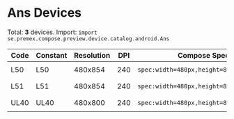 # Ans Devices

Total: **3** devices. Import: `import se.premex.compose.preview.device.catalog.android.Ans`

| Code | Constant | Resolution | DPI | Compose Spec | Preview Usage |
|------|----------|------------|-----|-------------|---------------|
| L50 | L50 | 480x854 | 240 | `spec:width=480px,height=854px,dpi=240` | `@Preview(device = Ans.L50)` |
| L51 | L51 | 480x854 | 240 | `spec:width=480px,height=854px,dpi=240` | `@Preview(device = Ans.L51)` |
| UL40 | UL40 | 480x800 | 240 | `spec:width=480px,height=800px,dpi=240` | `@Preview(device = Ans.UL40)` |

<!-- Generated automatically. Do not edit manually. -->
